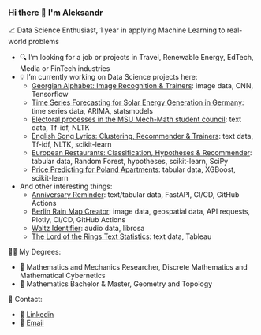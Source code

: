 ### Hi there 👋 I'm Aleksandr

📈 Data Science Enthusiast, 1 year in applying Machine Learning to real-world problems
- 🔍 I’m looking for a job or projects in Travel, Renewable Energy, EdTech, Media or FinTech industries
- 💡 I’m currently working on Data Science projects here:
  - [Georgian Alphabet: Image Recognition & Trainers](https://github.com/am-tropin/georgian-letters): image data, CNN, Tensorflow
  - [Time Series Forecasting for Solar Energy Generation in Germany](https://github.com/am-tropin/renewable-energy-europe): time series data, ARIMA, statsmodels
  - [Electoral processes in the MSU Mech-Math student council](https://github.com/am-tropin/ssmm_database): text data, Tf-idf, NLTK
  - [English Song Lyrics: Clustering, Recommender & Trainers](https://github.com/am-tropin/english-song-lyrics): text data, Tf-idf, NLTK, scikit-learn
  - [European Restaurants: Classification, Hypotheses & Recommender](https://github.com/am-tropin/restaurant-europe): tabular data, Random Forest, hypotheses, scikit-learn, SciPy
  - [Price Predicting for Poland Apartments](https://github.com/am-tropin/poland-apartment-prices): tabular data, XGBoost, scikit-learn
- And other interesting things:
  - [Anniversary Reminder](https://github.com/am-tropin/anniversary-reminder): text/tabular data, FastAPI, CI/CD, GitHub Actions
  - [Berlin Rain Map Creator](https://github.com/am-tropin/rain-maps-api): image data, geospatial data, API requests, Plotly, CI/CD, GitHub Actions
  - [Waltz Identifier](https://github.com/am-tropin/waltz_identifier): audio data, librosa
  - [The Lord of the Rings Text Statistics](https://github.com/am-tropin/lotr_text_analysis): text data, Tableau

👨‍🎓 My Degrees: 
- 🤖 Mathematics and Mechanics Researcher, Discrete Mathematics and Mathematical Cybernetics
- 📐 Mathematics Bachelor & Master, Geometry and Topology

<!-- 📚 Top academic achievements: 
- 📝 published 4 articles about optimizational geometric problems
- 🥈 2nd place in regional stage of Russian mathematical olympiad -->

📲 Contact:
- 📩 [Linkedin](https://www.linkedin.com/in/aleksandr-tropin/)
- 📧 [Email](amtropin@gmail.com)



<!--
**am-tropin/am-tropin** is a ✨ _special_ ✨ repository because its `README.md` (this file) appears on your GitHub profile.

Here are some ideas to get you started:

- 🔭 I’m currently working on ...
- 🌱 I’m currently learning ...
- 👯 I’m looking to collaborate on ...
- 🤔 I’m looking for help with ...
- 💬 Ask me about ...
- 📫 How to reach me: ...
- 😄 Pronouns: ...
- ⚡ Fun fact: ...
-->
